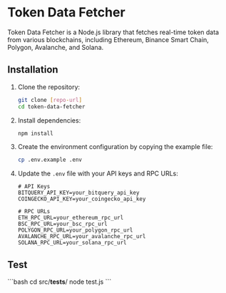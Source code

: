 # Token Data Fetcher

Token Data Fetcher is a Node.js library that fetches real-time token data from various blockchains, including Ethereum, Binance Smart Chain, Polygon, Avalanche, and Solana.

## Installation

1. Clone the repository:
   ```bash
   git clone [repo-url]
   cd token-data-fetcher
   ```

2. Install dependencies:
   ```bash
   npm install
   ```

3. Create the environment configuration by copying the example file:
   ```bash
   cp .env.example .env
   ```

4. Update the `.env` file with your API keys and RPC URLs:
   ```env
   # API Keys
   BITQUERY_API_KEY=your_bitquery_api_key
   COINGECKO_API_KEY=your_coingecko_api_key

   # RPC URLs
   ETH_RPC_URL=your_ethereum_rpc_url
   BSC_RPC_URL=your_bsc_rpc_url
   POLYGON_RPC_URL=your_polygon_rpc_url
   AVALANCHE_RPC_URL=your_avalanche_rpc_url
   SOLANA_RPC_URL=your_solana_rpc_url
   ```

## Test

\`\`\`bash
cd src/__tests__/
node test.js
\`\`\`

